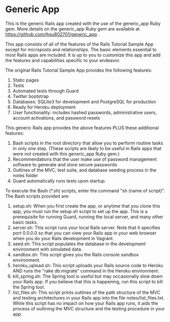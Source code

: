# Generic App

This is the generic Rails app created with the use of the generic_app Ruby 
gem.  More details on the generic_app Ruby gem are available at 
https://github.com/jhsu802701/generic_app .

This app consists of all of the features of the Rails Tutorial Sample App 
except for microposts and relationships.  The basic elements essential to 
most Rails apps are included.  It is up to you to customize this app and 
add the features and capabilities specific to your endeavor.

The original Rails Tutorial Sample App provides the following features:

1. Static pages
2. Tests
3. Automated tests through Guard
4. Twitter bootstrap
5. Databases: SQLite3 for development and PostgreSQL for production
6. Ready for Heroku deployment
7. User functionality: includes hashed passwords, administrative users, 
account activations, and password resets

This generic Rails app provides the above features PLUS these additional 
features:

1. Bash scripts in the root directory that allow you to perform routine 
tasks in only one step.  (These scripts are likely to be useful in Rails 
apps that were not created with this generic_app Ruby gem.)
2. Recommendations that the user make use of password management software 
to generate and store secure passwords
3. Outlines of the MVC, test suite, and database seeding process in the 
notes folder
4. Guard automatically runs tests upon startup.

To execute the Bash (*.sh) scripts, enter the command "sh (name of script)".  
The Bash scripts provided are:

1. setup.sh: When you first create the app, or anytime that you clone 
this app, you must run the setup.sh script to set up the app.  This is a 
prerequisite for running Guard, running the local server, and many other 
basic tasks.
2. server.sh: This script runs your local Rails server.  Note that it 
specifies port 0.0.0.0 so that you can view your Rails app in your web 
browser when you do your Rails development in Vagrant.
3. seed.sh: This script populates the database in the development environment 
with simulated data.
4. sandbox.sh: This script gives you the Rails console sandbox environment.
5. heroku_upload.sh: This script uploads your Rails source code to Heroku 
AND runs the "rake db:migrate" command in the Heroku environment.
6. kill_spring.sh: The Spring tool is useful but may occasionally slow 
down your Rails app.  If you believe that this is happening, run this script 
to kill the Spring tool.
7. list_files.sh: This script prints outlines of the path structure of 
the MVC and testing architectures in your Rails app into the file 
notes/list_files.txt.  While this script has no impact on how your Rails 
app runs, it aids the process of outlining the MVC structure and the testing 
procedure in your app.
